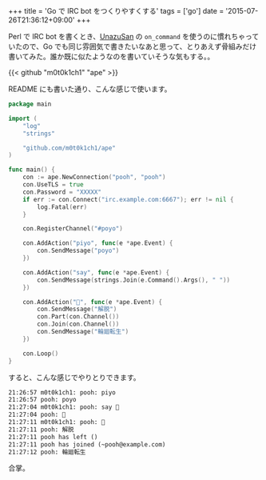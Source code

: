 +++
title = 'Go で IRC bot をつくりやすくする'
tags = ['go']
date = '2015-07-26T21:36:12+09:00'
+++

Perl で IRC bot を書くとき、[UnazuSan](https://github.com/Songmu/p5-UnazuSan) の `on_command` を使うのに慣れちゃっていたので、Go でも同じ雰囲気で書きたいなあと思って、とりあえず骨組みだけ書いてみた。誰か既に似たようなのを書いていそうな気もする。。

{{< github "m0t0k1ch1" "ape" >}}

<!--more-->

README にも書いた通り、こんな感じで使います。

``` go
package main

import (
    "log"
    "strings"

    "github.com/m0t0k1ch1/ape"
)

func main() {
    con := ape.NewConnection("pooh", "pooh")
    con.UseTLS = true
    con.Password = "XXXXX"
    if err := con.Connect("irc.example.com:6667"); err != nil {
        log.Fatal(err)
    }

    con.RegisterChannel("#poyo")

    con.AddAction("piyo", func(e *ape.Event) {
        con.SendMessage("poyo")
    })

    con.AddAction("say", func(e *ape.Event) {
        con.SendMessage(strings.Join(e.Command().Args(), " "))
    })

    con.AddAction("🙏", func(e *ape.Event) {
        con.SendMessage("解脱")
        con.Part(con.Channel())
        con.Join(con.Channel())
        con.SendMessage("輪廻転生")
    })

    con.Loop()
}
```

すると、こんな感じでやりとりできます。

``` txt
21:26:57 m0t0k1ch1: pooh: piyo
21:26:57 pooh: poyo
21:27:04 m0t0k1ch1: pooh: say 🙏
21:27:04 pooh: 🙏
21:27:11 m0t0k1ch1: pooh: 🙏
21:27:11 pooh: 解脱
21:27:11 pooh has left ()
21:27:11 pooh has joined (~pooh@example.com)
21:27:12 pooh: 輪廻転生
```

合掌。
